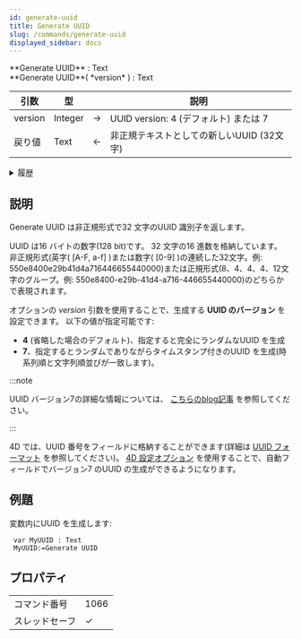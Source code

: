 ```yaml
---
id: generate-uuid
title: Generate UUID
slug: /commands/generate-uuid
displayed_sidebar: docs
---
```


<!--REF #_command_.Generate UUID.Syntax-->**Generate UUID** : Text<br>**Generate UUID**( *version* ) : Text<!-- END REF-->

<!--REF #_command_.Generate UUID.Params-->

| 引数      | 型       |                             | 説明                                                               |
| ------- | ------- | --------------------------- | ---------------------------------------------------------------- |
| version | Integer | &#8594; | UUID version: 4 (デフォルト) または 7 |
| 戻り値     | Text    | &#8592; | 非正規テキストとしての新しいUUID (32文字)                     |

<!-- END REF-->

<details><summary>履歴</summary>

| リリース   | 内容                |
| ------ | ----------------- |
| 20 R10 | *version* 引数のサポート |

</details>

## 説明

<!--REF #_command_.Generate UUID.Summary-->Generate UUID は非正規形式で32 文字のUUID 識別子を返します<!-- END REF-->。

UUID は16 バイトの数字(128 bit)です。 32 文字の16 進数を格納しています。 非正規形式(英字( \[A-F, a-f\] )または数字( \[0-9\] )の連続した32文字。例: 550e8400e29b41d4a716446655440000)または正規形式(8、4、4、4、12文字のグループ。例: 550e8400-e29b-41d4-a716-446655440000)のどちらかで表現されます。

オプションの *version* 引数を使用することで、生成する **UUID のバージョン** を設定できます。 以下の値が指定可能です:

- **4** (省略した場合のデフォルト)、指定すると完全にランダムなUUID を生成
- **7**、指定するとランダムでありながらタイムスタンプ付きのUUID を生成(時系列順と文字列順並びが一致します)。

:::note

UUID バージョン7の詳細な情報については、 [こちらのblog記事](https://blog.4d.com/sort-uuids-with-version-7) を参照してください。

:::

4D では、UUID 番号をフィールドに格納することができます(詳細は [UUID フォーマット](https://doc.4d.com/4Dv20/4D/20.2/Field-properties.300-6750280.ja.html#106190) を参照してください)。 [4D 設定オプション](../settings/database.md#自動uuidバージョン) を使用することで、自動フィールドでバージョン7 のUUID の生成ができるようになります。

## 例題

変数内にUUID を生成します:

```4d
 var MyUUID : Text
 MyUUID:=Generate UUID
```

## プロパティ

|         |                             |
| ------- | --------------------------- |
| コマンド番号  | 1066                        |
| スレッドセーフ | &check; |


